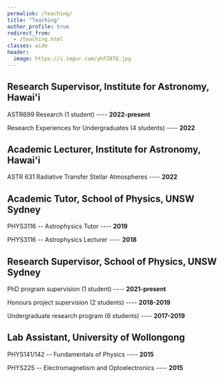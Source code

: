 ```yaml
---
permalink: /teaching/
title: "Teaching"
author_profile: true
redirect_from: 
  - /teaching.html
classes: wide
header:
  image: https://i.imgur.com/yhFZ8TQ.jpg
---
```



Research Supervisor, Institute for Astronomy, Hawai'i
------
ASTR699 Research (1 student) ---- **2022-present** 

Research Experiences for Undergraduates (4 students) ---- **2022**

Academic Lecturer, Institute for Astronomy, Hawai'i
------
ASTR 631 Radiative Transfer Stellar Atmospheres ---- **2022**


Academic Tutor, School of Physics, UNSW Sydney
------
PHYS3116 -- Astrophysics Tutor ---- **2019**

PHYS3116 -- Astrophysics Lecturer ---- **2018**

Research Supervisor, School of Physics, UNSW Sydney
------
PhD program supervision (1 student) ---- **2021-present**

Honours project supervision (2 students) ---- **2018-2019**

Undergraduate research program (6 students) ---- **2017-2019**

Lab Assistant, University of Wollongong
------
PHYS141/142 -- Fundamentals of Physics ---- **2015**

PHYS225 -- Electromagnetism and Optoelectronics ---- **2015**

<!-- \textbf{Research Supervisor, Institute for Astronomy, Hawai'i}\\
\-\hspace{1cm} ASTR699 Research (1 student) \hfill 2022-present\\ 
\-\hspace{1cm} Research Experiences for Undergraduates (4 students) \hfill 2022\\
\textbf{Academic Lecturer, Institute for Astronomy, Hawai'i}\\
\-\hspace{1cm} ASTR 631 Radiative Transfer Stellar Atmospheres \hfill 2022\\ 
\textbf{Academic Tutor, School of Physics, UNSW Sydney}\\
\-\hspace{1cm} PHYS3116 -- Astrophysics Tutor \hfill 2019\\
\-\hspace{1cm} PHYS3116 -- Astrophysics Lecturer \hfill 2018\\
\textbf{Research Supervisor, School of Physics, UNSW Sydney}\\
\-\hspace{1cm} PhD program supervision (1 student)\hfill 2021-present\\
\-\hspace{1cm} Honours project supervision (2 students)\hfill 2018-2019\\
\-\hspace{1cm} Undergraduate research program (6 students)\hfill 2017-2019\\
\textbf{Lab Assistant, University of Wollongong}\\
\-\hspace{1cm} PHYS141/142 -- Fundamentals of Physics\hfill 2015\\
\-\hspace{1cm} PHYS225 -- Electromagnetism and Optoelectronics \hfill 2015\\ -->

